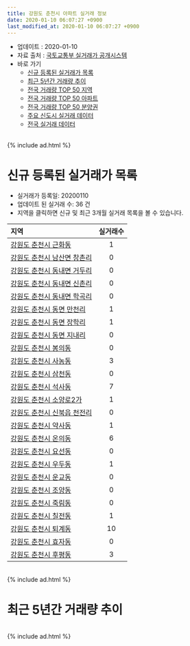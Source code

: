 ```yaml
---
title: 강원도 춘천시 아파트 실거래 정보
date: 2020-01-10 06:07:27 +0900
last_modified_at: 2020-01-10 06:07:27 +0900
---
```


* 업데이트 : 2020-01-10
* 자료 출처 : [국토교통부 실거래가 공개시스템](http://rt.molit.go.kr)
* 바로 가기
    * [신규 등록된 실거래가 목록](#신규-등록된-실거래가-목록)
    * [최근 5년간 거래량 추이](#최근-5년간-거래량-추이)
    * [전국 거래량 TOP 50 지역](https://inasie.github.io/apt-trade-info/최근-3개월-전국에서-가장-거래가-많이-발생한-지역)
    * [전국 거래량 TOP 50 아파트](https://inasie.github.io/apt-trade-info/최근-3개월-전국에서-가장-거래가-많이-발생한-아파트)
    * [전국 거래량 TOP 50 분양권](https://inasie.github.io/apt-trade-info/최근-3개월-전국에서-가장-거래가-많이-발생한-분양권)
    * [주요 신도시 실거래 데이터](https://inasie.github.io/apt-trade-info/주요-신도시)
    * [전국 실거래 데이터](https://inasie.github.io/apt-trade-info/전국)

<br>
{% include ad.html %}
<br>

# 신규 등록된 실거래가 목록
* 실거래가 등록일: 20200110
* 업데이트 된 실거래 수: 36 건
* 지역을 클릭하면 신규 및 최근 3개월 실거래 목록을 볼 수 있습니다.


|지역|실거래수|
|:---|:---:|
|[강원도 춘천시 근화동](https://inasie.github.io/apt-trade-info/강원도-춘천시-근화동)|1|
|[강원도 춘천시 남산면 창촌리](https://inasie.github.io/apt-trade-info/강원도-춘천시-남산면-창촌리)|0|
|[강원도 춘천시 동내면 거두리](https://inasie.github.io/apt-trade-info/강원도-춘천시-동내면-거두리)|0|
|[강원도 춘천시 동내면 신촌리](https://inasie.github.io/apt-trade-info/강원도-춘천시-동내면-신촌리)|0|
|[강원도 춘천시 동내면 학곡리](https://inasie.github.io/apt-trade-info/강원도-춘천시-동내면-학곡리)|0|
|[강원도 춘천시 동면 만천리](https://inasie.github.io/apt-trade-info/강원도-춘천시-동면-만천리)|1|
|[강원도 춘천시 동면 장학리](https://inasie.github.io/apt-trade-info/강원도-춘천시-동면-장학리)|1|
|[강원도 춘천시 동면 지내리](https://inasie.github.io/apt-trade-info/강원도-춘천시-동면-지내리)|0|
|[강원도 춘천시 봉의동](https://inasie.github.io/apt-trade-info/강원도-춘천시-봉의동)|0|
|[강원도 춘천시 사농동](https://inasie.github.io/apt-trade-info/강원도-춘천시-사농동)|3|
|[강원도 춘천시 삼천동](https://inasie.github.io/apt-trade-info/강원도-춘천시-삼천동)|0|
|[강원도 춘천시 석사동](https://inasie.github.io/apt-trade-info/강원도-춘천시-석사동)|7|
|[강원도 춘천시 소양로2가](https://inasie.github.io/apt-trade-info/강원도-춘천시-소양로2가)|1|
|[강원도 춘천시 신북읍 천전리](https://inasie.github.io/apt-trade-info/강원도-춘천시-신북읍-천전리)|0|
|[강원도 춘천시 약사동](https://inasie.github.io/apt-trade-info/강원도-춘천시-약사동)|1|
|[강원도 춘천시 온의동](https://inasie.github.io/apt-trade-info/강원도-춘천시-온의동)|6|
|[강원도 춘천시 요선동](https://inasie.github.io/apt-trade-info/강원도-춘천시-요선동)|0|
|[강원도 춘천시 우두동](https://inasie.github.io/apt-trade-info/강원도-춘천시-우두동)|1|
|[강원도 춘천시 운교동](https://inasie.github.io/apt-trade-info/강원도-춘천시-운교동)|0|
|[강원도 춘천시 조양동](https://inasie.github.io/apt-trade-info/강원도-춘천시-조양동)|0|
|[강원도 춘천시 죽림동](https://inasie.github.io/apt-trade-info/강원도-춘천시-죽림동)|0|
|[강원도 춘천시 칠전동](https://inasie.github.io/apt-trade-info/강원도-춘천시-칠전동)|1|
|[강원도 춘천시 퇴계동](https://inasie.github.io/apt-trade-info/강원도-춘천시-퇴계동)|10|
|[강원도 춘천시 효자동](https://inasie.github.io/apt-trade-info/강원도-춘천시-효자동)|0|
|[강원도 춘천시 후평동](https://inasie.github.io/apt-trade-info/강원도-춘천시-후평동)|3|


<br>
{% include ad.html %}
<br>

# 최근 5년간 거래량 추이


<div style="width:100%;">
    <canvas id="deal_progress" height="200"></canvas>
</div>

<script>
new Chart(document.getElementById("deal_progress"), {
    type: 'line',
    data: {
        labels: ['201501','201502','201503','201504','201505','201506','201507','201508','201509','201510','201511','201512','201601','201602','201603','201604','201605','201606','201607','201608','201609','201610','201611','201612','201701','201702','201703','201704','201705','201706','201707','201708','201709','201710','201711','201712','201801','201802','201803','201804','201805','201806','201807','201808','201809','201810','201811','201812','201901','201902','201903','201904','201905','201906','201907','201908','201909','201910','201911','201912','202001'],
        datasets: [{
            label: '매매',
            pointRadius: 1,
            data: [379, 407, 615, 506, 449, 396, 432, 451, 451, 569, 444, 402, 435, 356, 511, 499, 427, 458, 479, 443, 442, 434, 324, 262, 241, 326, 314, 264, 286, 327, 298, 277, 289, 249, 245, 215, 443, 495, 505, 635, 349, 243, 223, 209, 257, 228, 159, 178, 195, 373, 257, 275, 251, 287, 290, 280, 298, 396, 424, 369, 57],
            borderColor: "rgba(255, 201, 14, 1)",
            backgroundColor: "rgba(255, 201, 14, 0.5)",
            fill: false,
            lineTension: 0
        },{
            label: '전월세',
            pointRadius: 1,
            data: [335, 300, 273, 246, 141, 183, 182, 203, 192, 263, 248, 268, 318, 290, 291, 260, 218, 213, 280, 241, 240, 234, 245, 254, 248, 310, 239, 227, 216, 196, 202, 261, 233, 219, 290, 229, 325, 277, 291, 251, 228, 210, 247, 197, 181, 246, 190, 219, 265, 282, 209, 191, 170, 167, 162, 201, 204, 273, 289, 189, 47],
            borderColor: "rgba(0, 141, 185, 1)",
            backgroundColor: "rgba(0, 141, 185, 0.5)",
            fill: false,
            lineTension: 0
        }
        ]
    },
    options: {
        responsive: true,
        title: {
            display: false
        },
        tooltips: {
            mode: 'index',
            intersect: false
        },
        hover: {
            mode: 'nearest',
            intersect: true
        },
        scales: {
            xAxes: [{
                display: true,
                scaleLabel: {
                    display: true,
                    labelString: '년/월'
                }
            }],
            yAxes: [{
                display: true,
                ticks: {
                    suggestedMin: 0,
                },
                scaleLabel: {
                    display: true,
                    labelString: '실거래 수'
                }
            }]
        }
    }
});

</script>


<br>
{% include ad.html %}
<br>

